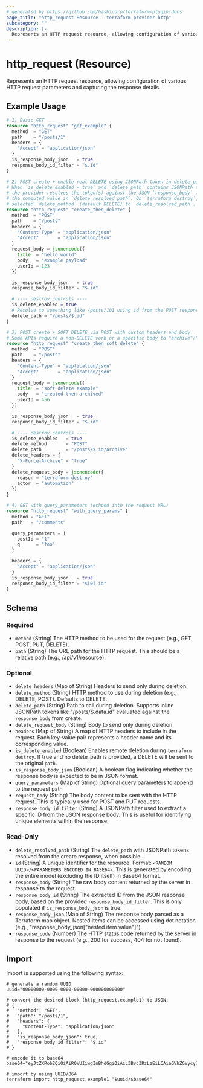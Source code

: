```yaml
---
# generated by https://github.com/hashicorp/terraform-plugin-docs
page_title: "http_request Resource - terraform-provider-http"
subcategory: ""
description: |-
  Represents an HTTP request resource, allowing configuration of various HTTP request parameters and capturing the response details.
---
```


# http_request (Resource)

Represents an HTTP request resource, allowing configuration of various HTTP request parameters and capturing the response details.

## Example Usage

```terraform
# 1) Basic GET
resource "http_request" "get_example" {
  method  = "GET"
  path    = "/posts/1"
  headers = {
    "Accept" = "application/json"
  }
  is_response_body_json   = true
  response_body_id_filter = "$.id"
}

# 2) POST create + enable real DELETE using JSONPath token in delete_path
# When `is_delete_enabled = true` and `delete_path` contains JSONPath tokens (e.g. $.id),
# the provider resolves the token(s) against the JSON `response_body` from create and stores
# the computed value in `delete_resolved_path`. On `terraform destroy`, it will send the
# selected `delete_method` (default DELETE) to `delete_resolved_path`.
resource "http_request" "create_then_delete" {
  method  = "POST"
  path    = "/posts"
  headers = {
    "Content-Type" = "application/json"
    "Accept"       = "application/json"
  }
  request_body = jsonencode({
    title  = "hello world"
    body   = "example payload"
    userId = 123
  })

  is_response_body_json   = true
  response_body_id_filter = "$.id"

  # ---- destroy controls ----
  is_delete_enabled = true
  # Resolve to something like /posts/101 using id from the POST response
  delete_path = "/posts/$.id"
}

# 3) POST create + SOFT DELETE via POST with custom headers and body
# Some APIs require a non-DELETE verb or a specific body to "archive"/"deactivate".
resource "http_request" "create_then_soft_delete" {
  method  = "POST"
  path    = "/posts"
  headers = {
    "Content-Type" = "application/json"
    "Accept"       = "application/json"
  }
  request_body = jsonencode({
    title  = "soft delete example"
    body   = "created then archived"
    userId = 456
  })

  is_response_body_json   = true
  response_body_id_filter = "$.id"

  # ---- destroy controls ----
  is_delete_enabled   = true
  delete_method       = "POST"
  delete_path         = "/posts/$.id/archive"
  delete_headers = {
    "X-Force-Archive" = "true"
  }
  delete_request_body = jsonencode({
    reason = "terraform destroy"
    actor  = "automation"
  })
}

# 4) GET with query_parameters (echoed into the request URL)
resource "http_request" "with_query_params" {
  method = "GET"
  path   = "/comments"

  query_parameters = {
    postId = "1"
    q      = "foo"
  }

  headers = {
    "Accept" = "application/json"
  }
  is_response_body_json   = true
  response_body_id_filter = "$[0].id"
}
```

<!-- schema generated by tfplugindocs -->
## Schema

### Required

- `method` (String) The HTTP method to be used for the request (e.g., GET, POST, PUT, DELETE).
- `path` (String) The URL path for the HTTP request. This should be a relative path (e.g., /api/v1/resource).

### Optional

- `delete_headers` (Map of String) Headers to send only during deletion.
- `delete_method` (String) HTTP method to use during deletion (e.g., DELETE, POST). Defaults to DELETE.
- `delete_path` (String) Path to call during deletion. Supports inline JSONPath tokens like "/posts/$.data.id" evaluated against the `response_body` from create.
- `delete_request_body` (String) Body to send only during deletion.
- `headers` (Map of String) A map of HTTP headers to include in the request. Each key-value pair represents a header name and its corresponding value.
- `is_delete_enabled` (Boolean) Enables remote deletion during `terraform destroy`. If true and no delete_path is provided, a DELETE will be sent to the original `path`.
- `is_response_body_json` (Boolean) A boolean flag indicating whether the response body is expected to be in JSON format.
- `query_parameters` (Map of String) Optional query parameters to append to the request path
- `request_body` (String) The body content to be sent with the HTTP request. This is typically used for POST and PUT requests.
- `response_body_id_filter` (String) A JSONPath filter used to extract a specific ID from the JSON response body. This is useful for identifying unique elements within the response.

### Read-Only

- `delete_resolved_path` (String) The `delete_path` with JSONPath tokens resolved from the create response, when possible.
- `id` (String) A unique identifier for the resource. Format: `<RANDOM UUID>/<PARAMETERS ENCODED IN BASE64>`. This is generated by encoding the entire model (excluding the ID itself) in Base64 format.
- `response_body` (String) The raw body content returned by the server in response to the request.
- `response_body_id` (String) The extracted ID from the JSON response body, based on the provided `response_body_id_filter`. This is only populated if `is_response_body_json` is true.
- `response_body_json` (Map of String) The response body parsed as a Terraform map object. Nested items can be accessed using dot notation (e.g., "response_body_json["nested.item.value"]").
- `response_code` (Number) The HTTP status code returned by the server in response to the request (e.g., 200 for success, 404 for not found).

## Import

Import is supported using the following syntax:

```shell
# generate a random UUID
uuid="00000000-0000-0000-00000-000000000000"

# convert the desired block (http_request.example1) to JSON:
# {
#   "method": "GET",
#   "path": "/posts/1",
#   "headers": {
#     "Content-Type": "application/json"
#   },
#   "is_response_body_json": true,
#   "response_body_id_filter": "$.id"
# }

# encode it to base64
base64="eyJtZXRob2QiOiAiR0VUIiwgInBhdGgiOiAiL3Bvc3RzLzEiLCAiaGVhZGVycyI6IHsiQ29udGVudC1UeXBlIjogImFwcGxpY2F0aW9uL2pzb24ifSwgImlzX3Jlc3BvbnNlX2JvZHlfanNvbiI6IHRydWUsICJyZXNwb25zZV9ib2R5X2lkX2ZpbHRlciI6ICIkLmlkIn0="

# import by using UUID/B64
terraform import http_request.example1 "$uuid/$base64"
```
